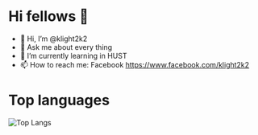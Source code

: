 <h1>Hi fellows 👋</h1>

- 👋 Hi, I’m @klight2k2
- 💬 Ask me about every thing
- 🌱 I’m currently learning in HUST
- 📫 How to reach me: Facebook https://www.facebook.com/klight2k2

<!---
klight2k2/klight2k2 is a ✨ special ✨ repository because its `README.md` (this file) appears on your GitHub profile.
You can click the Preview link to take a look at your changes.
--->
<h1>Top languages</h1>

![Top Langs](https://github-readme-stats.vercel.app/api/top-langs/?username=klight2k2&layout=compact)

